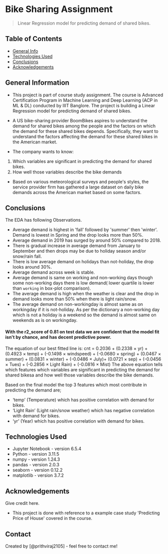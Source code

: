 # Bike Sharing Assignment
> Linear Regression model for predicting demand of shared bikes.


## Table of Contents
* [General Info](#general-information)
* [Technologies Used](#technologies-used)
* [Conclusions](#conclusions)
* [Acknowledgements](#acknowledgements)

<!-- You can include any other section that is pertinent to your problem -->

## General Information
- This project is part of course study assignment. The course is Advanced Certification Program in Machine Learning and Deep Learning (ACP in ML & DL) conducted by IIIT Banglore. The project is building a Linear Regression model for predicting demand of shared bikes.
- A US bike-sharing provider BoomBikes aspires to understand the demand for shared bikes among the people and the factors on which the demand for these shared bikes depends. Specifically, they want to understand the factors affecting the demand for these shared bikes in the American market.

- The company wants to know:
1) Which variables are significant in predicting the demand for shared bikes.
2) How well those variables describe the bike demands

- Based on various meteorological surveys and people's styles, the service provider firm has gathered a large dataset on daily bike demands across the American market based on some factors.

<!-- You don't have to answer all the questions - just the ones relevant to your project. -->

## Conclusions
The EDA has following Observations.
- Average demand is highest in 'fall' followed by 'summer' then 'winter'. Demand is lowest in Spring and the drop looks more than 50%.
- Average demand in 2019 has surged by around 50% compared to 2018.
- There is gradual increase in average demand from January to September and then drops may be due to holiday season and/or snow/rain fall.
- There is low average demand on holidays than not-holiday, the drop looks around 30%.
- Average demand across week is stable.
- Average demand is same on working and non-working days though some non-working days there is low demand( lower quartile is lower than `working` in box-plot comparison).
- The average demand is high when the weather is clear and the drop in demand looks more than 50% when there is light rain/snow.
- The average demand on non-workingday is almost same as on workingday if it is not-holiday. As per the dictionary a non-working day which is not a holiday is a weekend so the demand is almost same on weekends as is on workingday.

#### With the r2_score of 0.81 on test data we are confident that the model fit isn't by chance, and has decent predictive power.

The equation of our best fitted line is:
cnt = 0.2036 + (0.2338 × yr) + (0.4923 × temp) + (-0.1498 × windspeed) + (-0.0680 × spring) + (0.0467 × summer) + (0.0831 × winter) + (-0.0486 × July)+ (0.0721 × sep) + (-0.0456 × Tues) + (-0.2856 × Light Rain) + (-0.0816 × Mist)
The above equation tells which features which variables are significant in predicting the demand for shared bikesa and how well those variables describe the bike demands.

Based on the final model the top 3 features which most contribute in predicting the demand are;

- ‘temp’ (Temperature)  which has positive correlation with demand for bikes.
- ‘Light Rain’  (Light rain/snow weather) which has negative correlation with demand for bikes.
- ‘yr’ (Year) which has positive correlation with demand for bikes.

<!-- You don't have to answer all the questions - just the ones relevant to your project. -->


## Technologies Used
- Jupyter Notebook - version 6.5.4
- Python - version 3.11.5
- numpy - version 1.24.3
- pandas - version 2.0.3
- seaborn - version 0.12.2
- matplotlib - version 3.7.2

<!-- As the libraries versions keep on changing, it is recommended to mention the version of library used in this project -->

## Acknowledgements
Give credit here.
- This project is done with reference to a example case study 'Predicting Price of House' covered in the course.


## Contact
Created by [@prithviraj2105] - feel free to contact me!


<!-- Optional -->
<!-- ## License -->
<!-- This project is open source and available under the [... License](). -->

<!-- You don't have to include all sections - just the one's relevant to your project -->